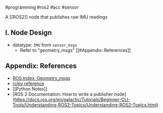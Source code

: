 #programming #ros2 #acc #sensor 

A [[ROS2]] node that publishes raw IMU readings

## I. Node Design

- datatype: `IMU` from `sensor_msgs`
	- Refer to "geometry_msgs" [[#Appendix: References]] 

## Appendix: References

- [ROS Index: Geometry_msgs](https://index.ros.org/p/geometry_msgs/github-ros2-common_interfaces/#humble)
- [rclpy reference](https://docs.ros2.org/foxy/api/rclpy/index.html)
- [[Python Notes]]
- [ROS 2 Documentation: How to write a publisher node] (https://docs.ros.org/en/galactic/Tutorials/Beginner-CLI-Tools/Understanding-ROS2-Topics/Understanding-ROS2-Topics.html)
